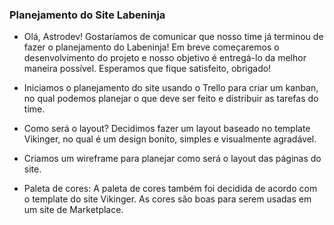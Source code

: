 ### Planejamento do Site Labeninja

* Olá, Astrodev! Gostaríamos de comunicar que nosso time já terminou de fazer o planejamento do Labeninja! Em breve começaremos o desenvolvimento do projeto e nosso objetivo é entregá-lo da melhor maneira possível. Esperamos que fique satisfeito, obrigado!

- Iniciamos o planejamento do site usando o Trello para criar um kanban, no qual podemos planejar o que deve ser feito e distribuir as tarefas do time. 

- Como será o layout? Decidimos fazer um layout baseado no template Vikinger, no qual é um design bonito, simples e visualmente agradável.

- Criamos um wireframe para planejar como será o layout das páginas do site. 

- Paleta de cores: A paleta de cores também foi decidida de acordo com o template do site Vikinger. As cores são boas para serem usadas em um site de Marketplace.